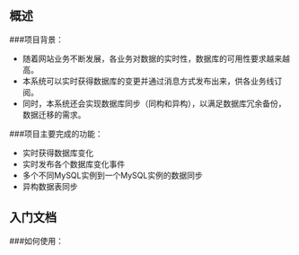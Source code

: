 概述
--------

###项目背景：

*  随着网站业务不断发展，各业务对数据的实时性，数据库的可用性要求越来越高。
*  本系统可以实时获得数据库的变更并通过消息方式发布出来，供各业务线订阅。
*  同时，本系统还会实现数据库同步（同构和异构），以满足数据库冗余备份，数据迁移的需求。

###项目主要完成的功能：

*  实时获得数据库变化
*  实时发布各个数据库变化事件
*  多个不同MySQL实例到一个MySQL实例的数据同步
*  异构数据表同步

入门文档
--------

###如何使用：

